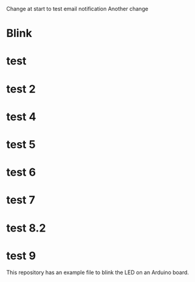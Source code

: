 Change at start to test email notification
Another change
# Blink

# test

# test 2

# test 4

# test 5

# test 6

# test 7

# test 8.2

# test 9

This repository has an example file to blink the LED on an Arduino board.
